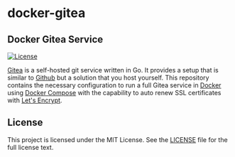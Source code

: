 docker-gitea
============

Docker Gitea Service
--------------------

[![License](http://img.shields.io/:license-mit-blue.svg?style=flat-square)](http://badges.mit-license.org)

[Gitea](https://gitea.io) is a self-hosted git service written in Go. It provides a setup that is similar to [Github](https://github.com) but a solution that you host yourself. This repository contains the necessary configuration to run a full Gitea service in [Docker](https://docs.docker.com) using [Docker Compose](https://docs.docker.com/compose) with the capability to auto renew SSL certificates with [Let's Encrypt](https://www.letsencrypt.org).

## License

This project is licensed under the MIT License.
See the [LICENSE](https://github.com/jwobith/docker-gitea/blob/master/LICENSE)
file for the full license text.

